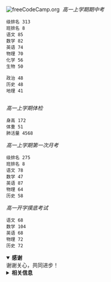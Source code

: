 ![freeCodeCamp.org
](https://s2.ax1x.com/2019/08/26/mW5XCt.md.png)  
*高一上学期期中考*    
```
级排名 313
班排名 8
语文 85
数学 82
英语 74
物理 70
化学 56
生物 50

政治 48
历史 48
地理 41
 
```
  
*高一上学期体检*  
```
身高 172
体重 51
肺活量 4568
```


*高一上学期第一次月考*    
```
级排名 275
班排名 8
语文 78
数学 47
英语 87
物理 64
历史 58
```

*高一开学摸底考试*  
```
语文 68
数学 104
英语 68
物理 72
历史 72
```
<details open>
  <summary><b>感谢</b></summary>
谢谢关心，共同进步！
</details>

<details>  
  <summary><b>相关信息</b></summary>
①级人数1300左右(出班任之口) 主科150其余100。
②数据来源:在办公室查阅成绩册。③页面用途:方便朋友知道,公开高中所有在校数据。④想找一个人一起长期统计。
</details>  
